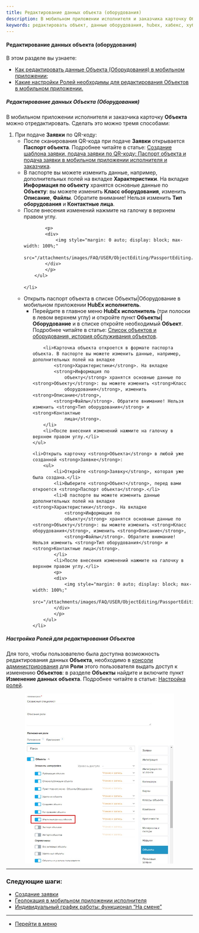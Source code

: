 ```yaml
---
title: Редактирование данных объекта (оборудования)
description: В мобильном приложении исполнителя и заказчика карточку Объекта можно отредактировать. Сделать это можно двумя способами. 1. При подаче Заявки по QR-коду. После сканирования QR-кода при подаче Заявки открывается Паспорт объекта. В паспорте вы можете изменить данные дополнительных полей на вкладке Характеристики.
keywords: редактировать объект, данные оборудования, hubex, хабекс, хубекс, хабикс
---
```


#### Редактирование данных объекта (оборудования)

В этом разделе вы узнаете:
<html>
<meta charset="utf-8">
<ul>
    <li><a href="#editing">Как редактировать данные Объекта (Оборудования) в мобильном приложении;</a></li>
    <li><a href="#role">Какие настройки Ролей необходимы для редактирования Объектов в мобильном приложении.</a></li>

</ul>
</html>
<body>
<h5 id="editing">Редактирование данных Объекта (Оборудования)</h5>
<p>В мобильном приложении исполнителя и заказчика карточку <strong>Объекта</strong> можно отредактировать. Сделать это можно тремя
    способами: </p>
<ol>
    <li>При подаче <strong>Заявки</strong> по QR-коду:
        <ul>
            <li>После сканирования QR-кода при подаче <strong>Заявки</strong> открывается <strong>Паспорт объекта</strong>. Подробнее читайте в статье:
                <a
                        href="https://wiki.hubex.ru/docs/FAQ/RU/user/CreatingTaskTemplates.html#passport">Создание
                    шаблона
                    заявки, подача заявки по QR-коду: Паспорт объекта и подача заявки в мобильном приложении исполнителя и
                    заказчика</a>.
            </li>
            <li>В паспорте вы можете изменить данные, например, дополнительных полей на вкладке <strong>Характеристики</strong>. На вкладке
                <strong>Информация по
                объекту</strong> хранятся основные данные по <strong>Объекту</strong>: вы можете изменить <strong>Класс оборудования</strong>, изменить <strong>Описание</strong>,
                <strong>Файлы</strong>. Обратите внимание! Нельзя изменить <strong>Тип оборудования</strong> и <strong>Контактные лица</strong>.
            </li>
            <li>После внесения изменений нажмите на галочку в верхнем правом углу.</li>

            <p>
            <div>
                <img style="margin: 0 auto; display: block; max-width: 100%;"
                     src="/attachments/images/FAQ/USER/ObjectEditing/PassportEditing.jpg"/>
            </div>
            </p>
        </ul>

    </li>

<li>Открыть паспорт объекта в списке Объекты|Оборудование в мобильном приложении <strong>HubEx исполнитель</strong>.
    <ul>
        <li>Перейдите в главное меню <strong>HubEx исполнитель</strong> (три полоски в левом
            верхнем углу) и откройте пункт <strong>Объекты|Оборудование</strong> и в списке откройте необходимый <strong>Объект</strong>.
            Подробнее читайте в статье: <a href="https://wiki.hubex.ru/docs/FAQ/RU/user/ObjectListInMob.html">Список
                объектов и оборудования, история обслуживания объектов</a>.
        </li>

        <li>Карточка объекта откроется в формате паспорта объекта. В паспорте вы можете изменить данные, например, дополнительных полей на вкладке
            <strong>Характеристики</strong>. На вкладке
            <strong>Информация по
                объекту</strong> хранятся основные данные по <strong>Объекту</strong>: вы можете изменить <strong>Класс
                оборудования</strong>, изменить <strong>Описание</strong>,
            <strong>Файлы</strong>. Обратите внимание! Нельзя изменить <strong>Тип оборудования</strong> и <strong>Контактные
                лица</strong>.
        </li>
        <li>После внесения изменений нажмите на галочку в верхнем правом углу.</li>
    </ul>

</li>

    <li>Открыть карточку <strong>Объекта</strong> в любой уже созданной <strong>Заявке</strong>:
        <ul>
            <li>Откройте <strong>Заявку</strong>, которая уже была создана.</li>
            <li>Выберите <strong>Объект</strong>, перед вами откроется <strong>Паспорт объекта</strong>.</li>
            <li>В паспорте вы можете изменить данные дополнительных полей на вкладке <strong>Характеристики</strong>. На вкладке
                <strong>Информация по
                объекту</strong> хранятся основные данные по <strong>Объекту</strong>: вы можете изменить <strong>Класс оборудования</strong>, изменить <strong>Описание</strong>,
                <strong>Файлы</strong>. Обратите внимание! Нельзя изменить <strong>Тип оборудования</strong> и <strong>Контактные лица</strong>.
            </li>
            <li>После внесения изменений нажмите на галочку в верхнем правом углу.</li>
            <p>
            <div>
                <img style="margin: 0 auto; display: block; max-width: 100%;"
                     src="/attachments/images/FAQ/USER/ObjectEditing/PassportEditing2.jpg"/>
            </div>
            </p>
        </ul>
    </li>


</ol>


<h5 id="role">Настройка Ролей для редактирования Объектов</h5>
<p>Для того, чтобы пользователю была доступна возможность редактирования данных<strong> Объекта</strong>, необходимо в <a
        href="https://wiki.hubex.ru/docs/FAQ/RU/admin/HowToEnterTheAdmin.html">консоли администрирования</a> для <strong>Роли</strong>
    этого пользователя выдать доступ к изменению <strong>Объектов</strong>: в разделе <strong>Объекты</strong> найдите и включите пункт <strong>Изменение данных
    объекта</strong>. Подробнее читайте в статье: <a href="https://wiki.hubex.ru/docs/FAQ/RU/admin/Roles.html">Настройка ролей</a>.</p>
<div>
    <img style="margin: 0 auto; display: block; max-width: 80%;"
         src="/attachments/images/FAQ/USER/ObjectEditing/Role.jpg"/>
</div>
</body>

___
### Следующие шаги:
- [Создание заявки](./CreatingTicket.md)
- [Геолокация в мобильном приложении исполнителя](./GEOinMob.md)
- [Индивидуальный график работы: функционал “На смене”](./OnDuty.md)


___
- [Перейти в меню](http://wiki.hubex.ru)
